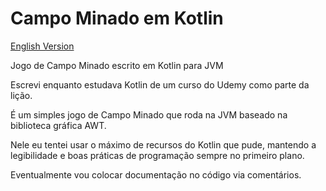 # Campo Minado em Kotlin 

[English Version](https://github.com/yagolasse/minefield-kotlin-gradle/blob/README.us.md)

Jogo de Campo Minado escrito em Kotlin para JVM

Escrevi enquanto estudava Kotlin de um curso do Udemy como parte da lição.

É um simples jogo de Campo Minado que roda na JVM baseado na biblioteca gráfica AWT.

Nele eu tentei usar o máximo de recursos do Kotlin que pude, mantendo a legibilidade e boas práticas de programação sempre no primeiro plano.

Eventualmente vou colocar documentação no código via comentários.
